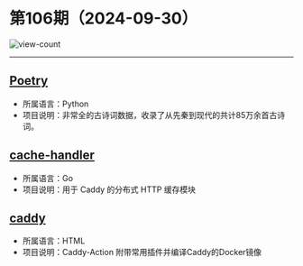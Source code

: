 # 第106期（2024-09-30）

![view-count](https://count.getloli.com/@xiaoxuan6-weekly-20240930)

---
## [Poetry](https://github.com/Werneror/Poetry)
- 所属语言：Python
- 项目说明：非常全的古诗词数据，收录了从先秦到现代的共计85万余首古诗词。

## [cache-handler](https://github.com/caddyserver/cache-handler)
- 所属语言：Go
- 项目说明：用于 Caddy 的分布式 HTTP 缓存模块

## [caddy](https://github.com/WJQSERVER-STUDIO/caddy)
- 所属语言：HTML
- 项目说明：Caddy-Action 附带常用插件并编译Caddy的Docker镜像
